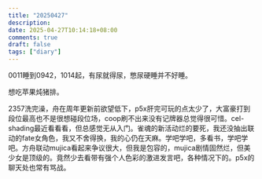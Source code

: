 ```yaml
---
title: "20250427"
description: 
date: 2025-04-27T10:14:18+08:00
comments: true
draft: false
tags: ["diary"]
---
```

0011睡到0942，1014起，有尿就得尿，憋尿硬睡并不好睡。

想吃苹果炖猪排。

2357洗完澡，舟在周年更新前欲望低下，p5x肝完可玩的点太少了，大富豪打到段位最高也不是很想碰段位场，coop刷不出来没有记牌器总觉得很可惜。cel-shading最近看看看，但总感觉无从入门。雀魂的新活动烂的要死，我还没抽出联动的fate女角色，我又不舍得换，我的心仍在天麻。学吧学吧，多看书，学吧学吧。方舟联动mujica看起来争议很大，但我是包容的，mujica剧情固然烂，但美少女是顶级的。竟然少去看带有强个人色彩的激进发言吧，各种情况下的。p5x的聊天处也常有骂战。